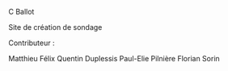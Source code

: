 C Ballot

Site de création de sondage

Contributeur : 

Matthieu Félix
Quentin Duplessis
Paul-Elie Pilnière
Florian Sorin